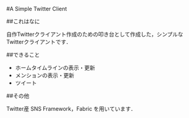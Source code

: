 #A Simple Twitter Client

##これはなに

自作Twitterクライアント作成のための叩き台として作成した，シンプルなTwitterクライアントです．

##できること

* ホームタイムラインの表示・更新
* メンションの表示・更新
* ツイート

##その他

Twitter産 SNS Framework，Fabric を用いています．
